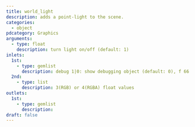 ```yaml
---
title: world_light
description: adds a point-light to the scene.
categories:
  - object
pdcategory: Graphics
arguments:
  - type: float
    description: turn light on/off (default: 1)
inlets:
  1st:
    - type: gemlist
      description: debug 1|0: show debugging object (default: 0), f 66
  2nd:
    - type: list
      description: 3(RGB) or 4(RGBA) float values
outlets:
  1st:
    - type: gemlist
      description:
draft: false
---
```

